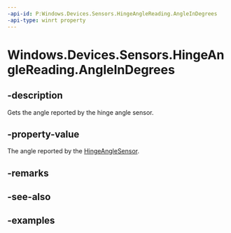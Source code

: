 ```yaml
---
-api-id: P:Windows.Devices.Sensors.HingeAngleReading.AngleInDegrees
-api-type: winrt property
---
```


<!-- Property syntax.
public double AngleInDegrees { get; }
-->

# Windows.Devices.Sensors.HingeAngleReading.AngleInDegrees

## -description

Gets the angle reported by the hinge angle sensor.

## -property-value

The angle reported by the [HingeAngleSensor](hingeanglesensor.md).

## -remarks

## -see-also

## -examples
